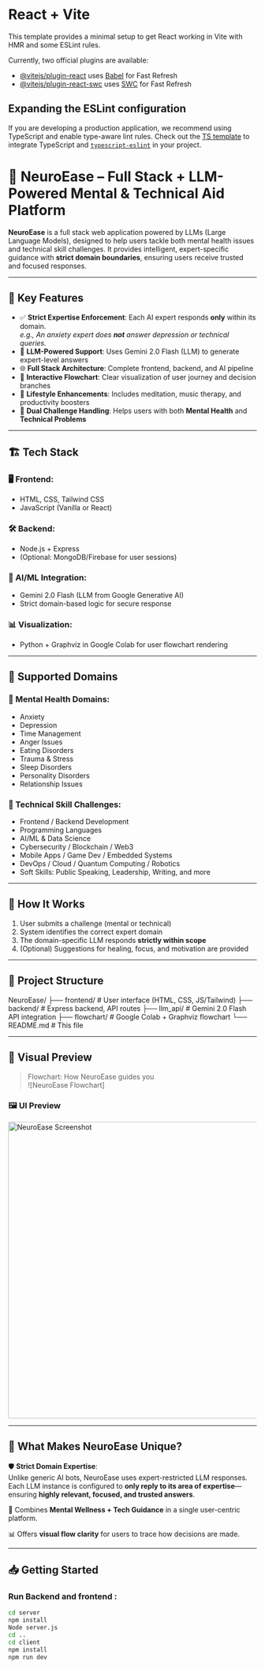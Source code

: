 # React + Vite

This template provides a minimal setup to get React working in Vite with HMR and some ESLint rules.

Currently, two official plugins are available:

- [@vitejs/plugin-react](https://github.com/vitejs/vite-plugin-react/blob/main/packages/plugin-react/README.md) uses [Babel](https://babeljs.io/) for Fast Refresh
- [@vitejs/plugin-react-swc](https://github.com/vitejs/vite-plugin-react-swc) uses [SWC](https://swc.rs/) for Fast Refresh

## Expanding the ESLint configuration

If you are developing a production application, we recommend using TypeScript and enable type-aware lint rules. Check out the [TS template](https://github.com/vitejs/vite/tree/main/packages/create-vite/template-react-ts) to integrate TypeScript and [`typescript-eslint`](https://typescript-eslint.io) in your project.


# 🧠 NeuroEase – Full Stack + LLM-Powered Mental & Technical Aid Platform

**NeuroEase** is a full stack web application powered by LLMs (Large Language Models), designed to help users tackle both mental health issues and technical skill challenges. It provides intelligent, expert-specific guidance with **strict domain boundaries**, ensuring users receive trusted and focused responses.

---

## 🚀 Key Features

- ✅ **Strict Expertise Enforcement**: Each AI expert responds **only** within its domain.  
  _e.g., An anxiety expert does **not** answer depression or technical queries._
- 🤖 **LLM-Powered Support**: Uses Gemini 2.0 Flash (LLM) to generate expert-level answers
- 🌐 **Full Stack Architecture**: Complete frontend, backend, and AI pipeline
- 🧭 **Interactive Flowchart**: Clear visualization of user journey and decision branches
- 🧘 **Lifestyle Enhancements**: Includes meditation, music therapy, and productivity boosters
- 🧠 **Dual Challenge Handling**: Helps users with both **Mental Health** and **Technical Problems**

---

## 🏗️ Tech Stack

### 🖥️ Frontend:
- HTML, CSS, Tailwind CSS
- JavaScript (Vanilla or React)

### 🛠️ Backend:
- Node.js + Express
- (Optional: MongoDB/Firebase for user sessions)

### 🤖 AI/ML Integration:
- Gemini 2.0 Flash (LLM from Google Generative AI)
- Strict domain-based logic for secure response

### 📊 Visualization:
- Python + Graphviz in Google Colab for user flowchart rendering

---

## 🧠 Supported Domains

### 🔹 Mental Health Domains:
- Anxiety
- Depression
- Time Management
- Anger Issues
- Eating Disorders
- Trauma & Stress
- Sleep Disorders
- Personality Disorders
- Relationship Issues

### 🔸 Technical Skill Challenges:
- Frontend / Backend Development
- Programming Languages
- AI/ML & Data Science
- Cybersecurity / Blockchain / Web3
- Mobile Apps / Game Dev / Embedded Systems
- DevOps / Cloud / Quantum Computing / Robotics
- Soft Skills: Public Speaking, Leadership, Writing, and more

---

## 📌 How It Works

1. User submits a challenge (mental or technical)
2. System identifies the correct expert domain
3. The domain-specific LLM responds **strictly within scope**
4. (Optional) Suggestions for healing, focus, and motivation are provided

---

## 📂 Project Structure

NeuroEase/
├── frontend/ # User interface (HTML, CSS, JS/Tailwind)
├── backend/ # Express backend, API routes
├── llm_api/ # Gemini 2.0 Flash API integration
├── flowchart/ # Google Colab + Graphviz flowchart
└── README.md # This file


---

## 📸 Visual Preview

> Flowchart: How NeuroEase guides you  
![NeuroEase Flowchart]
<h3>🖼️ UI Preview</h3>
<img src="C:\Users\Biswajit\Pictures\Screenshots\Screenshot (62).png" alt="NeuroEase Screenshot" width="600"/>


---

## 💎 What Makes NeuroEase Unique?

🛡️ **Strict Domain Expertise**:  
Unlike generic AI bots, NeuroEase uses expert-restricted LLM responses. Each LLM instance is configured to **only reply to its area of expertise**—ensuring **highly relevant, focused, and trusted answers**.

🔗 Combines **Mental Wellness + Tech Guidance** in a single user-centric platform.

📊 Offers **visual flow clarity** for users to trace how decisions are made.

---

## 📥 Getting Started

### Run Backend and frontend :
```bash
cd server
npm install
Node server.js
cd ..
cd client
npm install
npm run dev 
